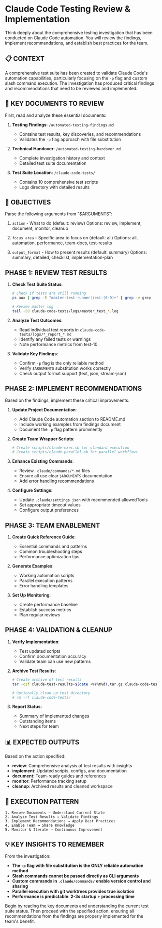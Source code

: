 # Claude Code Testing Review & Implementation

Think deeply about the comprehensive testing investigation that has been conducted on Claude Code automation. You will review the findings, implement recommendations, and establish best practices for the team.

## 📋 CONTEXT

A comprehensive test suite has been created to validate Claude Code's automation capabilities, particularly focusing on the `-p` flag and custom slash command execution. The investigation has produced critical findings and recommendations that need to be reviewed and implemented.

## 📂 KEY DOCUMENTS TO REVIEW

First, read and analyze these essential documents:

1. **Testing Findings**: `/automated-testing-findings.md`
   - Contains test results, key discoveries, and recommendations
   - Validates the `-p` flag approach with file substitution

2. **Technical Handover**: `/automated-testing-handover.md`
   - Complete investigation history and context
   - Detailed test suite documentation

3. **Test Suite Location**: `/claude-code-tests/`
   - Contains 10 comprehensive test scripts
   - Logs directory with detailed results

## 🎯 OBJECTIVES

Parse the following arguments from "$ARGUMENTS":
1. `action` - What to do (default: review)
   Options: review, implement, document, monitor, cleanup
   
2. `focus_area` - Specific area to focus on (default: all)
   Options: all, automation, performance, team-docs, test-results
   
3. `output_format` - How to present results (default: summary)
   Options: summary, detailed, checklist, implementation-plan

## PHASE 1: REVIEW TEST RESULTS

1. **Check Test Suite Status**:
   ```bash
   # Check if tests are still running
   ps aux | grep -E "master-test-runner|test-[0-9]+" | grep -v grep
   
   # Review master log
   tail -50 claude-code-tests/logs/master_test_*.log
   ```

2. **Analyze Test Outcomes**:
   - Read individual test reports in `claude-code-tests/logs/*_report_*.md`
   - Identify any failed tests or warnings
   - Note performance metrics from test-10

3. **Validate Key Findings**:
   - Confirm `-p` flag is the only reliable method
   - Verify `$ARGUMENTS` substitution works correctly
   - Check output format support (text, json, stream-json)

## PHASE 2: IMPLEMENT RECOMMENDATIONS

Based on the findings, implement these critical improvements:

1. **Update Project Documentation**:
   - Add Claude Code automation section to README.md
   - Include working examples from findings document
   - Document the `-p` flag pattern prominently

2. **Create Team Wrapper Scripts**:
   ```bash
   # Create scripts/claude-exec.sh for standard execution
   # Create scripts/claude-parallel.sh for parallel workflows
   ```

3. **Enhance Existing Commands**:
   - Review `.claude/commands/*.md` files
   - Ensure all use clear `$ARGUMENTS` documentation
   - Add error handling recommendations

4. **Configure Settings**:
   - Update `.claude/settings.json` with recommended allowedTools
   - Set appropriate timeout values
   - Configure output preferences

## PHASE 3: TEAM ENABLEMENT

1. **Create Quick Reference Guide**:
   - Essential commands and patterns
   - Common troubleshooting steps
   - Performance optimization tips

2. **Generate Examples**:
   - Working automation scripts
   - Parallel execution patterns
   - Error handling templates

3. **Set Up Monitoring**:
   - Create performance baseline
   - Establish success metrics
   - Plan regular reviews

## PHASE 4: VALIDATION & CLEANUP

1. **Verify Implementation**:
   - Test updated scripts
   - Confirm documentation accuracy
   - Validate team can use new patterns

2. **Archive Test Results**:
   ```bash
   # Create archive of test results
   tar -czf claude-test-results-$(date +%Y%m%d).tar.gz claude-code-tests/logs/
   
   # Optionally clean up test directory
   # rm -rf claude-code-tests/
   ```

3. **Report Status**:
   - Summary of implemented changes
   - Outstanding items
   - Next steps for team

## 📊 EXPECTED OUTPUTS

Based on the action specified:

- **review**: Comprehensive analysis of test results with insights
- **implement**: Updated scripts, configs, and documentation
- **document**: Team-ready guides and references
- **monitor**: Performance tracking setup
- **cleanup**: Archived results and cleaned workspace

## 🚀 EXECUTION PATTERN

```
1. Review Documents → Understand Current State
2. Analyze Test Results → Validate Findings
3. Implement Recommendations → Apply Best Practices
4. Enable Team → Share Knowledge
5. Monitor & Iterate → Continuous Improvement
```

## 💡 KEY INSIGHTS TO REMEMBER

From the investigation:
- **The `-p` flag with file substitution is the ONLY reliable automation method**
- **Slash commands cannot be passed directly as CLI arguments**
- **Custom commands in `.claude/commands/` enable version control and sharing**
- **Parallel execution with git worktrees provides true isolation**
- **Performance is predictable: 2-3s startup + processing time**

Begin by reading the key documents and understanding the current test suite status. Then proceed with the specified action, ensuring all recommendations from the findings are properly implemented for the team's benefit.